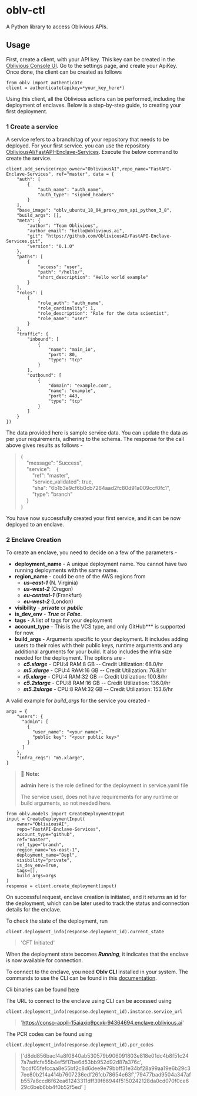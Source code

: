 # oblv-ctl

A Python library to access Oblivious APIs.

## Usage

First, create a client, with your API key. This key can be created in the
[Oblivious Console UI](https://console.oblivious.ai/). Go to the
settings page, and create your ApiKey. Once done, the client can be
created as follows

``` {.python}
from oblv import authenticate
client = authenticate(apikey=*your_key_here*)
```


Using this client, all the Oblivious actions can be performed, including the deployment of enclaves. Below is a step-by-step guide, to creating your first deployment.



### 1 Create a service

A service refers to a branch/tag of your repository that needs to be
deployed. For your first service. you can use the repository
[ObliviousAI/FastAPI-Enclave-Services](https://github.com/ObliviousAI/FastAPI-Enclave-Services).
Execute the below command to create the service.

``` {.python}
client.add_service(repo_owner="ObliviousAI",repo_name="FastAPI-Enclave-Services", ref="master", data = {
    "auth": [
        {
            "auth_name": "auth_name",
            "auth_type": "signed_headers"
        }
    ],
    "base_image": "oblv_ubuntu_18_04_proxy_nsm_api_python_3_8",
    "build_args": [],
    "meta": {
        "author": "Team Oblivious",
        "author_email": "hello@oblivious.ai",
        "git": "https://github.com/ObliviousAI/FastAPI-Enclave-Services.git",
        "version": "0.1.0"
    },
    "paths": [
        {
            "access": "user",
            "path": "/hello/",
            "short_description": "Hello world example"
        }
    ],
    "roles": [
        {
            "role_auth": "auth_name",
            "role_cardinality": 1,
            "role_description": "Role for the data scientist",
            "role_name": "user"
        }
    ],
    "traffic": {
        "inbound": [
            {
                "name": "main_io",
                "port": 80,
                "type": "tcp"
            }
        ],
        "outbound": [
            {
                "domain": "example.com",
                "name": "example",
                "port": 443,
                "type": "tcp"
            }
        ]
    }
})
```

The data provided here is sample service data. You can update the data as per your requirements, adhering to the schema.
The response for the call above gives results as follows - 


>{ \
>&nbsp;&nbsp;&nbsp;&nbsp;"message": "Success", \
>&nbsp;&nbsp;&nbsp;&nbsp;"service":&nbsp;&nbsp;&nbsp;&nbsp;{ \
>&nbsp;&nbsp;&nbsp;&nbsp;&nbsp;&nbsp;&nbsp;&nbsp;"ref": "master", \
>&nbsp;&nbsp;&nbsp;&nbsp;&nbsp;&nbsp;&nbsp;&nbsp;"service_validated": true, \
>&nbsp;&nbsp;&nbsp;&nbsp;&nbsp;&nbsp;&nbsp;&nbsp;"sha": "6b1b3e9cf6b0cb7264aad2fc80d91a009ccf0fc1", \
>&nbsp;&nbsp;&nbsp;&nbsp;&nbsp;&nbsp;&nbsp;&nbsp;"type": "branch" \
>&nbsp;&nbsp;&nbsp;&nbsp;} \
>} 


You have now successfully created your first service, and it can be now deployed to an enclave.

### 2 Enclave Creation

To create an enclave, you need to decide on a few of the parameters -

-   **deployment_name** - A unique deployment name. You cannot have two
    running deployments with the same name.
-   **region_name** - could be one of the AWS regions from
    - ***us-east-1*** (N. Virginia) 
    - ***us-west-2*** (Oregon)
    - ***eu-central-1*** (Frankfurt)
    - ***eu-west-2*** (London)
-   **visibility** - ***private*** or ***public***
-   **is_dev_env** - ***True*** or ***False***.
-   **tags** - A list of tags for your deployment
-   **account_type** - This is the VCS type, and only GitHub*** is
    supported for now.
-   **build_args** - Arguments specific to your deployment. It includes adding users to their roles with their public keys, runtime arguments and
    any additional arguments for your build. It also includes the infra
    size needed for the deployment. The options are -
    -   ***c5.xlarge*** - CPU:4 RAM:8 GB \-- Credit Utilization: 68.0/hr
    -   ***m5.xlarge*** - CPU:4 RAM:16 GB \-- Credit Utilization:
        76.8/hr
    -   ***r5.xlarge*** - CPU:4 RAM:32 GB \-- Credit Utilization:
        100.8/hr
    -   ***c5.2xlarge*** - CPU:8 RAM:16 GB \-- Credit Utilization:
        136.0/hr
    -   ***m5.2xlarge*** - CPU:8 RAM:32 GB \-- Credit Utilization:
        153.6/hr

A valid example for *build_args* for the service you created -


```
args = {
    "users": {
      "admin": [
        {
          "user_name": "<your name>",
          "public key": "<your public key>"
        }
      ]
    },
    "infra_reqs": "m5.xlarge",  
}

```

> 📝 **Note:**
>
> <b>admin</b> here
> is the role defined for the deployment in service.yaml
> file
>
> The service used,
> does not have requirements for any runtime or build arguments, so not
> needed here.

``` {.python}
from oblv.models import CreateDeploymentInput
input = CreateDeploymentInput(
    owner="ObliviousAI",
    repo="FastAPI-Enclave-Services",
    account_type="github",
    ref="master",
    ref_type="branch",
    region_name="us-east-1",
    deployment_name="Depl",
    visibility="private",
    is_dev_env=True,
    tags=[],
    build_args=args
)
response = client.create_deployment(input)
```


On successful request, enclave creation is initiated, and it returns an
id for the deployment, which can be later used to track the status and
connection details for the enclave.

To check the state of the deployment, run

``` {.python}
client.deployment_info(response.deployment_id).current_state
```

> 'CFT Initiated'


When the deployment state becomes ***Running***, it indicates that the
enclave is now available for connection.

To connect to the enclave, you need **Oblv CLI** installed in your
system. The commands to use the CLI can be found in this
[documentation](https://docs.oblivious.ai/cli/usage_examples).

Cli binaries can be found [here](https://docs.oblivious.ai/cli/binaries)

The URL to connect to the enclave using CLI can be accessed using

``` {.python}
client.deployment_info(response.deployment_id).instance.service_url
```

>
>'https://conso-appli-15aiaxip9pcxk-94364694.enclave.oblivious.ai'
>


The PCR codes can be found using

``` {.python}
client.deployment_info(response.deployment_id).pcr_codes
```

>['d8dd856bacf4a8f0840ab530579b906091803e818e01dc4b8f51c247a7adfcfe55b4ef5f17be6d53bb952d92d87a376c',
'bcdf05fefccaa8e55bf2c8d6dee9e79bbff31e34bf28a99aa19e6b29c37ee80b214a414b7607236edf26fcb78654e63f','79477bad9504a347afb557a8ccd6f62ea61243311dff39f66944f5150242128da0cd070f0ce629c6beb6bb4f0b52f5ed' ]
